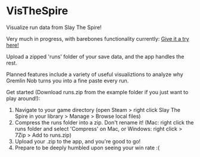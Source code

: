 # VisTheSpire
Visualize run data from Slay The Spire!

Very much in progress, with barebones functionality currently: [Give it a try here!](https://helloimfrei.shinyapps.io/VisTheSpire/)

Upload a zipped 'runs' folder of your save data, and the app handles the rest. 

Planned features include a variety of useful visualiztions to analyze why Gremlin Nob turns you into a fine paste every run.

Get started (Download runs.zip from the example folder if you just want to play around!):
1. Navigate to your game directory (open Steam > right click Slay The Spire in your library > Manage > Browse local files)
2. Compress the runs folder into a zip. Don't rename it! (Mac: right click the runs folder and select 'Compress' on Mac, or Windows: right click > 7Zip > Add to runs.zip)
3. Upload your .zip to the app, and you're good to go!
4. Prepare to be deeply humbled upon seeing your win rate :( 
